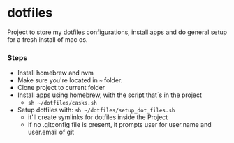 # dotfiles
Project to store my dotfiles configurations, install apps and do general setup for a fresh install of mac os.

### Steps
* Install homebrew and nvm
* Make sure you're located in `~` folder.
* Clone project to current folder
* Install apps using homebrew, with the script that´s in the project
  - `sh ~/dotfiles/casks.sh`
* Setup dotfiles with: `sh ~/dotfiles/setup_dot_files.sh`
  - it'll create symlinks for dotfiles inside the Project
  - if no .gitconfig file is present, it prompts user for user.name and user.email of git
